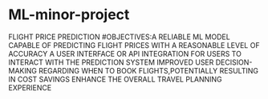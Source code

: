 # ML-minor-project
FLIGHT PRICE PREDICTION
#OBJECTIVES:A RELIABLE ML MODEL CAPABLE OF PREDICTING FLIGHT PRICES WITH A REASONABLE LEVEL OF ACCURACY
A USER INTERFACE OR API INTEGRATION FOR USERS TO INTERACT WITH THE PREDICTION SYSTEM
IMPROVED USER DECISION-MAKING REGARDING WHEN TO BOOK FLIGHTS,POTENTIALLY RESULTING IN COST SAVINGS
ENHANCE THE OVERALL TRAVEL PLANNING EXPERIENCE 
